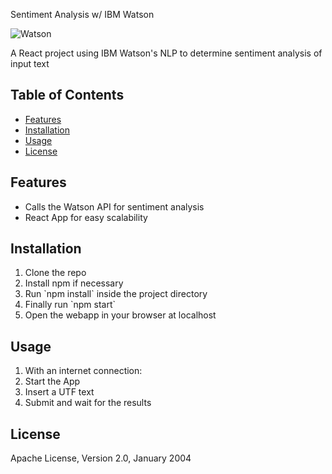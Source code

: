 Sentiment Analysis w/ IBM Watson

![Watson](https://img.stackshare.io/service/4696/preview.png)

A React project using IBM Watson's NLP to determine sentiment analysis of input text

## Table of Contents

- [Features](#features)
- [Installation](#installation)
- [Usage](#usage)
- [License](#license)

## Features
<ul>
  <li>Calls the Watson API for sentiment analysis</li>
  <li>React App for easy scalability</li>
</ul>
<h2>Installation</h2>
<ol>
  <li>Clone the repo</li>
  <li>Install npm if necessary</li>
  <li>Run `npm install` inside the project directory</li>
  <li>Finally run `npm start`</li>
  <li>Open the webapp in your browser at localhost</li>
</ol>
<h2>Usage</h2>
<ol>
  <li>With an internet connection:</li>
  <li>Start the App</li>
  <li>Insert a UTF text</li>
  <li>Submit and wait for the results</li>
</ol>
<h2>License</h2>

Apache License, Version 2.0, January 2004

